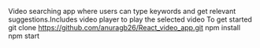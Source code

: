Video searching app where users can type keywords and get relevant suggestions.Includes video player to play the selected video
To get started 
git clone https://github.com/anuragb26/React_video_app.git
npm install
npm start